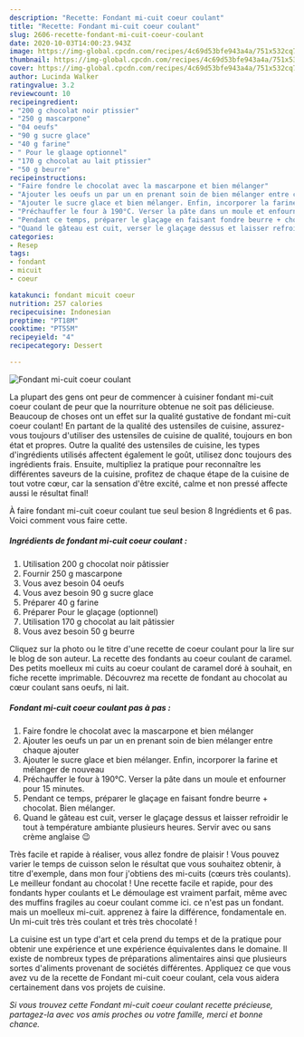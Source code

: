 ```yaml
---
description: "Recette: Fondant mi-cuit coeur coulant"
title: "Recette: Fondant mi-cuit coeur coulant"
slug: 2606-recette-fondant-mi-cuit-coeur-coulant
date: 2020-10-03T14:00:23.943Z
image: https://img-global.cpcdn.com/recipes/4c69d53bfe943a4a/751x532cq70/fondant-mi-cuit-coeur-coulant-photo-principale-de-la-recette.jpg
thumbnail: https://img-global.cpcdn.com/recipes/4c69d53bfe943a4a/751x532cq70/fondant-mi-cuit-coeur-coulant-photo-principale-de-la-recette.jpg
cover: https://img-global.cpcdn.com/recipes/4c69d53bfe943a4a/751x532cq70/fondant-mi-cuit-coeur-coulant-photo-principale-de-la-recette.jpg
author: Lucinda Walker
ratingvalue: 3.2
reviewcount: 10
recipeingredient:
- "200 g chocolat noir ptissier"
- "250 g mascarpone"
- "04 oeufs"
- "90 g sucre glace"
- "40 g farine"
- " Pour le glaage optionnel"
- "170 g chocolat au lait ptissier"
- "50 g beurre"
recipeinstructions:
- "Faire fondre le chocolat avec la mascarpone et bien mélanger"
- "Ajouter les oeufs un par un en prenant soin de bien mélanger entre chaque ajouter"
- "Ajouter le sucre glace et bien mélanger. Enfin, incorporer la farine et mélanger de nouveau"
- "Préchauffer le four à 190°C. Verser la pâte dans un moule et enfourner pour 15 minutes."
- "Pendant ce temps, préparer le glaçage en faisant fondre beurre + chocolat. Bien mélanger."
- "Quand le gâteau est cuit, verser le glaçage dessus et laisser refroidir le tout à température ambiante plusieurs heures. Servir avec ou sans crème anglaise 😉"
categories:
- Resep
tags:
- fondant
- micuit
- coeur

katakunci: fondant micuit coeur 
nutrition: 257 calories
recipecuisine: Indonesian
preptime: "PT18M"
cooktime: "PT55M"
recipeyield: "4"
recipecategory: Dessert

---
```



![Fondant mi-cuit coeur coulant](https://img-global.cpcdn.com/recipes/4c69d53bfe943a4a/751x532cq70/fondant-mi-cuit-coeur-coulant-photo-principale-de-la-recette.jpg)

La plupart des gens ont peur de commencer à cuisiner fondant mi-cuit coeur coulant de peur que la nourriture obtenue ne soit pas délicieuse. Beaucoup de choses ont un effet sur la qualité gustative de fondant mi-cuit coeur coulant! En partant de la qualité des ustensiles de cuisine, assurez-vous toujours d'utiliser des ustensiles de cuisine de qualité, toujours en bon état et propres. Outre la qualité des ustensiles de cuisine, les types d'ingrédients utilisés affectent également le goût, utilisez donc toujours des ingrédients frais. Ensuite, multipliez la pratique pour reconnaître les différentes saveurs de la cuisine, profitez de chaque étape de la cuisine de tout votre cœur, car la sensation d'être excité, calme et non pressé affecte aussi le résultat final!

<!--inarticleads1-->

À faire fondant mi-cuit coeur coulant tue seul besion 8 Ingrédients et 6 pas. Voici comment vous faire cette.

##### Ingrédients de fondant mi-cuit coeur coulant :

1. Utilisation 200 g chocolat noir pâtissier
1. Fournir 250 g mascarpone
1. Vous avez besoin 04 oeufs
1. Vous avez besoin 90 g sucre glace
1. Préparer 40 g farine
1. Préparer  Pour le glaçage (optionnel)
1. Utilisation 170 g chocolat au lait pâtissier
1. Vous avez besoin 50 g beurre


Cliquez sur la photo ou le titre d&#39;une recette de coeur coulant pour la lire sur le blog de son auteur. La recette des fondants au coeur coulant de caramel. Des petits moelleux mi cuits au coeur coulant de caramel doré à souhait, en fiche recette imprimable. Découvrez ma recette de fondant au chocolat au cœur coulant sans oeufs, ni lait. 

<!--inarticleads2-->

##### Fondant mi-cuit coeur coulant pas à pas :

1. Faire fondre le chocolat avec la mascarpone et bien mélanger
1. Ajouter les oeufs un par un en prenant soin de bien mélanger entre chaque ajouter
1. Ajouter le sucre glace et bien mélanger. Enfin, incorporer la farine et mélanger de nouveau
1. Préchauffer le four à 190°C. Verser la pâte dans un moule et enfourner pour 15 minutes.
1. Pendant ce temps, préparer le glaçage en faisant fondre beurre + chocolat. Bien mélanger.
1. Quand le gâteau est cuit, verser le glaçage dessus et laisser refroidir le tout à température ambiante plusieurs heures. Servir avec ou sans crème anglaise 😉


Très facile et rapide à réaliser, vous allez fondre de plaisir ! Vous pouvez varier le temps de cuisson selon le résultat que vous souhaitez obtenir, à titre d&#39;exemple, dans mon four j&#39;obtiens des mi-cuits (cœurs très coulants). Le meilleur fondant au chocolat ! Une recette facile et rapide, pour des fondants hyper coulants et Le démoulage est vraiment parfait, même avec des muffins fragiles au coeur coulant comme ici. ce n&#39;est pas un fondant. mais un moelleux mi-cuit. apprenez à faire la différence, fondamentale en. Un mi-cuit très très coulant et très très chocolaté ! 

<!--inarticleads1-->

<p>
La cuisine est un type d'art et cela prend du temps et de la pratique pour obtenir une expérience et une expérience équivalentes dans le domaine. Il existe de nombreux types de préparations alimentaires ainsi que plusieurs sortes d'aliments provenant de sociétés différentes. Appliquez ce que vous avez vu de la recette de Fondant mi-cuit coeur coulant, cela vous aidera certainement dans vos projets de cuisine.
</p>

<p>
<i>Si vous trouvez cette Fondant mi-cuit coeur coulant recette précieuse, partagez-la avec vos amis proches ou votre famille, merci et bonne chance.</i>
</p>
